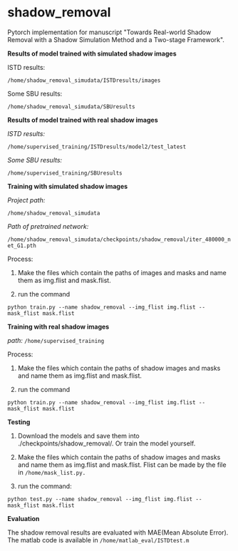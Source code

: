 # shadow_removal

Pytorch implementation for manuscript "Towards Real-world Shadow Removal with a Shadow Simulation Method and a Two-stage Framework".

**Results of model trained with simulated shadow images**

ISTD results: 

```/home/shadow_removal_simudata/ISTDresults/images```

Some SBU results:

```/home/shadow_removal_simudata/SBUresults```

**Results of model trained with real shadow images**

*ISTD results:*

```/home/supervised_training/ISTDresults/model2/test_latest```

*Some SBU results:*

```/home/supervised_training/SBUresults```


**Training with simulated shadow images** 

*Project path:*

```/home/shadow_removal_simudata```

*Path of pretrained network:*

```/home/shadow_removal_simudata/checkpoints/shadow_removal/iter_480000_net_G1.pth```

Process:

1. Make the files which contain the paths of images and masks and name them as img.flist and mask.flist.

2. run the command

```python train.py --name shadow_removal --img_flist img.flist --mask_flist mask.flist```

**Training with real shadow images**

*path:*
```/home/supervised_training```

Process:

1. Make the files which contain the paths of shadow images and masks and name them as img.flist and mask.flist.

2. run the command

```python train.py --name shadow_removal --img_flist img.flist --mask_flist mask.flist```

**Testing**

1. Download the models and save them into ./checkpoints/shadow_removal/. Or train the model yourself.

2. Make the files which contain the paths of shadow images and masks and name them as img.flist and mask.flist. Flist can be made by the file in ```/home/mask_list.py.```

3. run the command:

```python test.py --name shadow_removal --img_flist img.flist --mask_flist mask.flist```

**Evaluation**

The shadow removal results are evaluated with MAE(Mean Absolute Error). The matlab code is available in ```/home/matlab_eval/ISTDtest.m```



